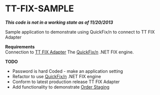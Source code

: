 TT-FIX-SAMPLE
=============

***This code is not in a working state as of 11/20/2013***

Sample application to demonstrate using QuickFix/n to connect to TT FIX Adapter

**Requirements**  
Connection to [TT FIX Adapter](https://www.tradingtechnologies.com/fix-adapter) 
The [QuickFix/n](http://quickfixn.org) .NET FIX engine.


**TODO**
- Password is hard Coded - make an application setting
- Refactor to use [QuickFix/n](http://www.quickfixn.org/) .NET FIX engine
- Conform to latest production release TT FIX Adapter
- Add functionality to demonstrate [Order Staging](https://www.tradingtechnologies.com/en/products/trading-analytics/xtrader/xtrader-orderstaging/)
